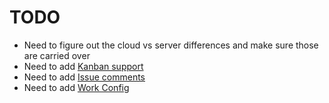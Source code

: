# TODO

- Need to figure out the cloud vs server differences and make sure those are carried over
- Need to add [Kanban support](https://github.com/pinpt/agent/blob/011cd64b5e18bdce849375adc11dda90c7df30ec/integrations/jira-cloud/api/boards.go)
- Need to add [Issue comments](https://github.com/pinpt/agent/blob/d0a4506f5f8e8dd7bbed340e674dd4e284811388/integrations/jira/commonapi/issue_comments.go)
- Need to add [Work Config](https://github.com/pinpt/agent/blob/d0a4506f5f8e8dd7bbed340e674dd4e284811388/integrations/jira/common/workconfig.go)

